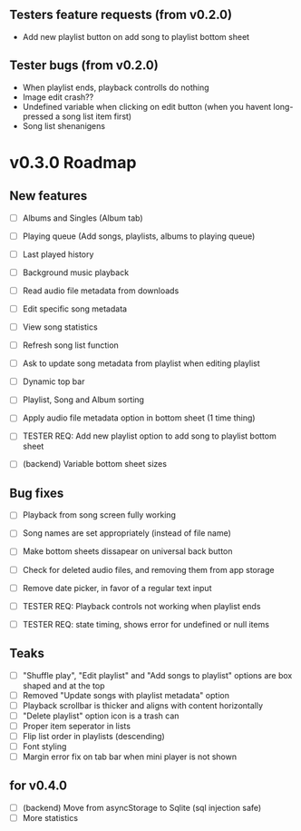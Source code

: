 ## Testers feature requests (from v0.2.0)

-   Add new playlist button on add song to playlist bottom sheet

## Tester bugs (from v0.2.0)

-   When playlist ends, playback controlls do nothing
-   Image edit crash??
-   Undefined variable when clicking on edit button (when you havent long-pressed a song list item first)
-   Song list shenanigens

# v0.3.0 Roadmap

## New features

-   [ ] Albums and Singles (Album tab)
-   [ ] Playing queue (Add songs, playlists, albums to playing queue)
-   [ ] Last played history
-   [ ] Background music playback
-   [ ] Read audio file metadata from downloads
-   [ ] Edit specific song metadata

-   [ ] View song statistics
-   [ ] Refresh song list function
-   [ ] Ask to update song metadata from playlist when editing playlist
-   [ ] Dynamic top bar
-   [ ] Playlist, Song and Album sorting
-   [ ] Apply audio file metadata option in bottom sheet (1 time thing)

-   [ ] TESTER REQ: Add new playlist option to add song to playlist bottom sheet
-   [ ] (backend) Variable bottom sheet sizes

## Bug fixes

-   [ ] Playback from song screen fully working
-   [ ] Song names are set appropriately (instead of file name)
-   [ ] Make bottom sheets dissapear on universal back button
-   [ ] Check for deleted audio files, and removing them from app storage
-   [ ] Remove date picker, in favor of a regular text input

-   [ ] TESTER REQ: Playback controls not working when playlist ends
-   [ ] TESTER REQ: state timing, shows error for undefined or null items

## Teaks

-   [ ] "Shuffle play", "Edit playlist" and "Add songs to playlist" options are box shaped and at the top
-   [ ] Removed "Update songs with playlist metadata" option
-   [ ] Playback scrollbar is thicker and aligns with content horizontally
-   [ ] "Delete playlist" option icon is a trash can
-   [ ] Proper item seperator in lists
-   [ ] Flip list order in playlists (descending)
-   [ ] Font styling
-   [ ] Margin error fix on tab bar when mini player is not shown

## for v0.4.0

-   [ ] (backend) Move from asyncStorage to Sqlite (sql injection safe)
-   [ ] More statistics
